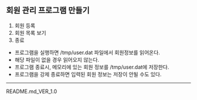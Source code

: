 회원 관리 프로그램 만들기
----------------

1. 회원 등록
2. 회원 목록 보기
3. 종료

- 프로그램을 실행하면 /tmp/user.dat 파일에서 회원정보를 읽어온다.
- 해당 파일이 없을 경우 읽어오지 않는다.
- 프로그램 종료시, 메모리에 있는 회원 정보를 /tmp/user.dat에 저장한다.
- 프로그램을 강제 종료하면 입력된 회원 정보는 저장이 안될 수도 있다.

----------------
README.md_VER_1.0